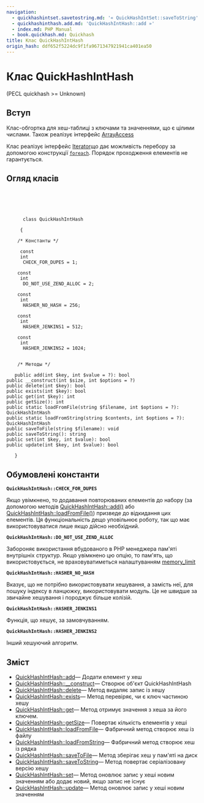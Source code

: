 ```yaml
---
navigation:
  - quickhashintset.savetostring.md: '« QuickHashIntSet::saveToString'
  - quickhashinthash.add.md: 'QuickHashIntHash::add »'
  - index.md: PHP Manual
  - book.quickhash.md: Quickhash
title: Клас QuickHashIntHash
origin_hash: ddf652f5224dc9f1fa9671347921941ca401ea50
---
```

# Клас QuickHashIntHash

(PECL quickhash >= Unknown)

## Вступ

Клас-обгортка для хеш-таблиці з ключами та значеннями, що є цілими числами. Також реалізує інтерфейс [ArrayAccess](class.arrayaccess.md)

Клас реалізує інтерфейс [Iterator](class.iterator.md)що дає можливість перебору за допомогою конструкції [`foreach`](control-structures.foreach.md). Порядок проходження елементів не гарантується.

## Огляд класів

```classsynopsis


    
    
     
      class QuickHashIntHash
     
     {
    
    /* Константы */
    
     const
     int
      CHECK_FOR_DUPES = 1;

    const
     int
      DO_NOT_USE_ZEND_ALLOC = 2;

    const
     int
      HASHER_NO_HASH = 256;

    const
     int
      HASHER_JENKINS1 = 512;

    const
     int
      HASHER_JENKINS2 = 1024;


    /* Методы */
    
   public add(int $key, int $value = ?): bool
public __construct(int $size, int $options = ?)
public delete(int $key): bool
public exists(int $key): bool
public get(int $key): int
public getSize(): int
public static loadFromFile(string $filename, int $options = ?): QuickHashIntHash
public static loadFromString(string $contents, int $options = ?): QuickHashIntHash
public saveToFile(string $filename): void
public saveToString(): string
public set(int $key, int $value): bool
public update(int $key, int $value): bool

   }
```

## Обумовлені константи

**`QuickHashIntHash::CHECK_FOR_DUPES`**

Якщо увімкнено, то додавання повторюваних елементів до набору (за допомогою методів [QuickHashIntHash::add()](quickhashinthash.add.md) або [QuickHashIntHash::loadFromFile()](quickhashinthash.loadfromfile.md)) призведе до відкидання цих елементів. Ця функціональність дещо уповільнює роботу, так що має використовуватися лише якщо дійсно необхідний.

**`QuickHashIntHash::DO_NOT_USE_ZEND_ALLOC`**

Забороняє використання вбудованого в PHP менеджера пам'яті внутрішніх структур. Якщо увімкнено цю опцію, то пам'ять, що використовується, не враховуватиметься налаштуванням [memory\_limit](ini.core.md#ini.memory-limit)

**`QuickHashIntHash::HASHER_NO_HASH`**

Вказує, що не потрібно використовувати хешування, а замість неї, для пошуку індексу в ланцюжку, використовувати модуль. Це не швидше за звичайне хешування і породжує більше колізій.

**`QuickHashIntHash::HASHER_JENKINS1`**

Функція, що хешує, за замовчуванням.

**`QuickHashIntHash::HASHER_JENKINS2`**

Інший хешуючий алгоритм.

## Зміст

-   [QuickHashIntHash::add](quickhashinthash.add.md)— Додати елемент у хеш
-   [QuickHashIntHash::\_\_construct](quickhashinthash.construct.md)— Створює об'єкт QuickHashIntHash
-   [QuickHashIntHash::delete](quickhashinthash.delete.md)— Метод видаляє запис із хешу
-   [QuickHashIntHash::exists](quickhashinthash.exists.md)— Метод перевіряє, чи є ключ частиною хешу
-   [QuickHashIntHash::get](quickhashinthash.get.md)— Метод отримує значення з хеша за його ключем.
-   [QuickHashIntHash::getSize](quickhashinthash.getsize.md)— Повертає кількість елементів у хеші
-   [QuickHashIntHash::loadFromFile](quickhashinthash.loadfromfile.md)— Фабричний метод створює хеш із файлу
-   [QuickHashIntHash::loadFromString](quickhashinthash.loadfromstring.md)— Фабричний метод створює хеш із рядка
-   [QuickHashIntHash::saveToFile](quickhashinthash.savetofile.md)— Метод зберігає хеш у пам'яті на диск
-   [QuickHashIntHash::saveToString](quickhashinthash.savetostring.md)— Метод повертає серіалізовану версію хешу
-   [QuickHashIntHash::set](quickhashinthash.set.md)— Метод оновлює запис у хеші новим значенням або додає новий, якщо запис не існує
-   [QuickHashIntHash::update](quickhashinthash.update.md)— Метод оновлює запис у хеші новим значенням
